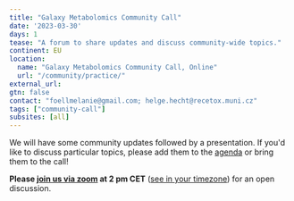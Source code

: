 ```yaml
---
title: "Galaxy Metabolomics Community Call"
date: '2023-03-30'
days: 1
tease: "A forum to share updates and discuss community-wide topics."
continent: EU
location:
  name: "Galaxy Metabolomics Community Call, Online"
  url: "/community/practice/"
external_url:
gtn: false
contact: "foellmelanie@gmail.com; helge.hecht@recetox.muni.cz"
tags: ["community-call"]
subsites: [all]
---
```


We will have some community updates followed by a presentation. If you'd like to discuss particular topics, please add them to the [agenda](https://docs.google.com/document/d/1OrcpWJcHThn8eZd_eURnh1qybp3yetDd_NKtGvdfyjo/edit?usp=sharing) or bring them to the call!

**Please [join us via zoom](https://uni-freiburg.zoom.us/j/67535385558?pwd=Sy9TS0U1RUxHNVRxNjB3NmIyaTZRdz09) at 2 pm CET** ([see in your timezone](https://www.timeanddate.com/worldclock/fixedtime.html?msg=Galaxy+Metabolomics+Community+Call&iso=20230330T14&p1=980&ah=1)) for an open discussion.

